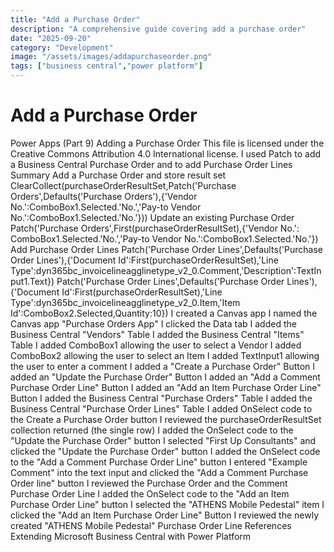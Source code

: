 ```yaml
---
title: "Add a Purchase Order"
description: "A comprehensive guide covering add a purchase order"
date: "2025-09-20"
category: "Development"
image: "/assets/images/addapurchaseorder.png"
tags: ["business central","power platform"]
---
```


# Add a Purchase Order

Power Apps (Part 9) Adding a Purchase Order This file is licensed under the Creative Commons Attribution 4.0 International license. I used Patch to add a Business Central Purchase Order and to add Purchase Order Lines Summary Add a Purchase Order and store result set ClearCollect(purchaseOrderResultSet,Patch('Purchase Orders',Defaults('Purchase Orders'),{'Vendor No.':ComboBox1.Selected.'No.','Pay-to Vendor No.':ComboBox1.Selected.'No.'})) Update an existing Purchase Order Patch('Purchase Orders',First(purchaseOrderResultSet),{'Vendor No.': ComboBox1.Selected.'No.','Pay-to Vendor No.':ComboBox1.Selected.'No.'}) Add Purchase Order Lines Patch('Purchase Order Lines',Defaults('Purchase Order Lines'),{'Document Id':First(purchaseOrderResultSet),'Line Type':dyn365bc_invoicelineagglinetype_v2_0.Comment,'Description':TextInput1.Text}) Patch('Purchase Order Lines',Defaults('Purchase Order Lines'),{'Document Id':First(purchaseOrderResultSet),'Line Type':dyn365bc_invoicelineagglinetype_v2_0.Item,'Item Id':ComboBox2.Selected,Quantity:10}) I created a Canvas app I named the Canvas app "Purchase Orders App" I clicked the Data tab I added the Business Central "Vendors" Table I added the Business Central "Items" Table I added ComboBox1 allowing the user to select a Vendor I added ComboBox2 allowing the user to select an Item I added TextInput1 allowing the user to enter a comment I added a "Create a Purchase Order" Button I added an "Update the Purchase Order" Button I added an "Add a Comment Purchase Order Line" Button I added an "Add an Item Purchase Order Line" Button I added the Business Central "Purchase Orders" Table I added the Business Central "Purchase Order Lines" Table I added OnSelect code to the Create a Purchase Order button I reviewed the purchaseOrderResultSet collection returned (the single row) I added the OnSelect code to the "Update the Purchase Order" button I selected "First Up Consultants" and clicked the "Update the Purchase Order" button I added the OnSelect code to the "Add a Comment Purchase Order Line" button I entered "Example Comment" into the text input and clicked the "Add a Comment Purchase Order line" button I reviewed the Purchase Order and the Comment Purchase Order Line I added the OnSelect code to the "Add an Item Purchase Order Line" button I selected the "ATHENS Mobile Pedestal" item I clicked the "Add an Item Purchase Order Line" Button I reviewed the newly created "ATHENS Mobile Pedestal" Purchase Order Line References Extending Microsoft Business Central with Power Platform
